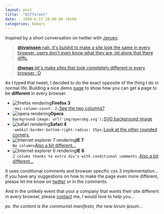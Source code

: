 ```yaml
---
layout: post
title:  "Different"
date:   2009-6-17 10:00:00 +0100
categories: habari
---
```

<p>Inspired by a short conversation on twitter with <a href="http://twitter.com/jwissen">Jeroen</a>. </p><blockquote cite="wnas"><p><a href="http://twitter.com/wnas/statuses/2205078710"><strong>@jvwissen</strong> nah, it's bulshit to make a site look the same in every browser. users don't even know what they are, let alone that there diffs.</a></p></blockquote><blockquote cite="jwissen"><p><a href="#"><strong>@wnas</strong> let's make sites that look completely different in every browser. :D</a></p></blockquote><p>As I typed that tweet, I decided to do the exact opposite of the thing I do in normal life. Building a nice demo <a href="http://wnas.nl/files/different/different.html">page</a> to show how you can get a page to be <strong>different</strong> in every browser.</p><ul class="imglist"><li><img src="http://wnas.nl/files/different/img/diff-ff-s.gif" alt="firefox rendering" ><strong>Firefox 3</strong><br><code>-moz-column-count: 2;</code><a href="http://wnas.nl/files/different/img/diff-ff.gif">See the two columns?</a></li><li><img src="http://wnas.nl/files/different/img/diff-op-s.gif" alt="opera rendering" ><strong>Opera</strong><br><code>background-image: url('img/operabg.svg');</code><a href="http://wnas.nl/files/different/img/diff-op.gif">SVG background image</a></li><li><img src="http://wnas.nl/files/different/img/diff-saf-s.gif" alt="safari rendering" ><strong>Safari 4</strong><br><code>-webkit-border-bottom-right-radius: 15px;</code><a href="http://wnas.nl/files/different/img/diff-saf.gif">Look at the <em>other</em> rounded corners.</a></li><li><img src="http://wnas.nl/files/different/img/diff-ie7-s.gif" alt="Internet explorer 7 rendering" ><strong>IE 7</strong><br><code>No columns</code><a href="http://wnas.nl/files/different/img/diff-ie7.gif">Also a bit different...</a></li><li><img src="http://wnas.nl/files/different/img/diff-ie6-s.gif" alt="Internet explorer 6 rendering" ><strong>IE 6</strong><br><code>2 colums thanks to extra div's with conditional comments.</code><a href="http://wnas.nl/files/different/img/diff-ie6.gif">Also a bit different...</a></li></ul><p>It uses conditional comments and browser specific css 3 implementation... If you have any suggestions on how to make the page even more different, please let me know on <a href="http://twitter.com/wnas">twitter</a> or in the comments.</p><p>And in the unlikely event that your a company that wants their site different in every browser, please <a href="http://wnas.nl/contact">contact</a> me, I would love to help you...</p><p><em>ps. the content is the communist manifesto, the new lorum ipsum...</em></p>

		